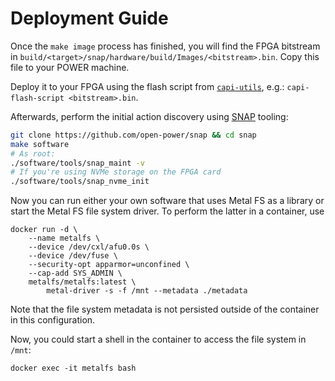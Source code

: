 # Deployment Guide

Once the `make image` process has finished, you will find the FPGA bitstream in `build/<target>/snap/hardware/build/Images/<bitstream>.bin`. Copy this file to your POWER machine.

Deploy it to your FPGA using the flash script from [`capi-utils`](https://github.com/ibm-capi/capi-utils), e.g.: `capi-flash-script <bitstream>.bin`.

Afterwards, perform the initial action discovery using [SNAP](https://github.com/open-power/snap) tooling:
```bash
git clone https://github.com/open-power/snap && cd snap
make software
# As root:
./software/tools/snap_maint -v
# If you're using NVMe storage on the FPGA card
./software/tools/snap_nvme_init
```

Now you can run either your own software that uses Metal FS as a library or start the Metal FS file system driver.
To perform the latter in a container, use
```
docker run -d \
    --name metalfs \
    --device /dev/cxl/afu0.0s \
    --device /dev/fuse \
    --security-opt apparmor=unconfined \
    --cap-add SYS_ADMIN \
    metalfs/metalfs:latest \
        metal-driver -s -f /mnt --metadata ./metadata
```
Note that the file system metadata is not persisted outside of the container in this configuration.

Now, you could start a shell in the container to access the file system in `/mnt`:

```
docker exec -it metalfs bash
```
